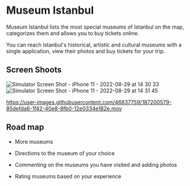 
# Museum Istanbul

Museum Istanbul lists the most special museums of Istanbul on the map, categorizes them and allows you to buy tickets online.

You can reach  Istanbul's historical, artistic and cultural museums with a single application, view their photos and buy tickets for your trip.


## Screen Shoots

![Simulator Screen Shot - iPhone 11 - 2022-08-29 at 14 30 33](https://user-images.githubusercontent.com/46837759/187196533-3ff61424-1a12-452d-8c75-eec22508b82a.png)
![Simulator Screen Shot - iPhone 11 - 2022-08-29 at 14 31 45](https://user-images.githubusercontent.com/46837759/187196546-3e776517-43a5-47ef-8ef2-b73fd2c57dac.png)

https://user-images.githubusercontent.com/46837759/187200579-85defda6-1f42-40e8-8fb0-12e0334e182e.mov



## Road map

- More museums

- Directions to the museum of your choice

- Commenting on the museums you have visited and adding photos

- Rating museums based on your experience


  








